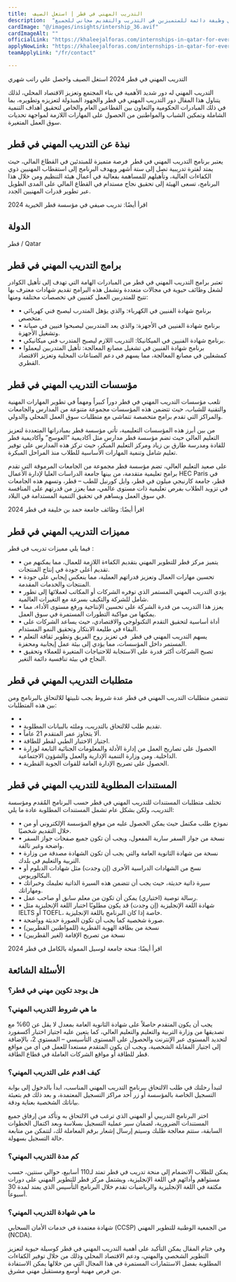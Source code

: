 ```yaml
---
title:  التدريب المهني في قطر | استغل الصيف 
description:  "فرصة ذهبية ممولة للتدريب في قطر براتب شهري والحصول علي وظيفة دائمة للمتميزين في التدريب والتقديم مجاني للجميع." 
cardImage: "@/images/insights/intership_36.avif" 
cardImageAlt: "" 
officialLink: "https://khaleejalforas.com/internships-in-qatar-for-everyone/" 
applyNowLink: "https://khaleejalforas.com/internships-in-qatar-for-everyone/" 
teamApplyLink: "/fr/contact"

---
```


التدريب المهني في قطر 2024 استغل الصيف واحصل علي راتب شهري

التدريب المهني له دور شديد الأهمية في بناء المجتمع وتعزيز الاقتصاد المحلي، لذلك يتناول هذا المقال دور التدريب المهني في قطر والجهود المبذولة لتعزيزه وتطويره، بما في ذلك المبادرات الحكومية والتعاون بين القطاعين العام والخاص لتحقيق أهداف التنمية الشاملة وتمكين الشباب والمواطنين من الحصول على المهارات اللازمة لمواجهة تحديات سوق العمل المتغيرة.

## نبذة عن التدريب المهني في قطر

يعتبر برنامج التدريب المهني في قطر  فرصة متميزة للمبتدئين في القطاع المالي، حيث يمتد لفترة تدريبية تصل إلى ستة أشهر ويهدف البرنامج إلى استقطاب المهنيين ذوي الكفاءات العالية، وتأهيلهم للمساهمة بفعالية في أعمال هيئة التنظيم ومن خلال هذا البرنامج، تسعى الهيئة إلى تحقيق نجاح مستدام في القطاع المالي على المدى الطويل عبر تطوير قدرات المهنيين الجدد.

اقرأ أيضًا: تدريب صيفي في مؤسسة قطر الخيرية 2024

## الدولة

قطر / Qatar

## برامج التدريب المهني في قطر

تعتبر برامج التدريب المهني في قطر من المبادرات الهامة التي تهدف إلى تأهيل الكوادر لشغل وظائف حيوية في مجالات متعددة وتشمل هذه البرامج تقديم شهادات معترف بها تتيح للمتدربين العمل كفنيين في تخصصات مختلفة ومنها:

- • برنامج شهادة الفنيين في الكهرباء: والذي يؤهل المتدرب ليصبح فني كهربائي متخصص.
- • برنامج شهادة الفنيين في الأجهزة: والذي يعد المتدربين ليصبحوا فنيين في صيانة وتشغيل الأجهزة.
- • برنامج شهادة الفنيين في الميكانيكا: التدريب اللازم ليصبح المتدرب فني ميكانيكي.
- • برنامج شهادة الفنيين في تشغيل مصانع المعالجة: تأهيل المتدربين ليعملوا كمشغلين في مصانع المعالجة، مما يسهم في دعم الصناعات المحلية وتعزيز الاقتصاد القطري.

## مؤسسات التدريب المهني في قطر

تلعب مؤسسات التدريب المهني في قطر دوراً كبيراً ومهماً في تطوير المهارات المهنية والتقنية للشباب، حيث تتضمن هذه المؤسسات مجموعة متنوعة من المدارس والجامعات والمراكز التي تقدم برامج متخصصة تتماشى مع متطلبات سوق العمل المحلي والدولي.

من بين أبرز هذه المؤسسات التعليمية، تأتي مؤسسة قطر بمبادراتها المتعددة لتعزيز التعليم العالي حيث تضم مؤسسة قطر مدارس مثل أكاديمية “العوسج” وأكاديمية قطر للقادة ومدرسة طارق بن زياد ومركز التعليم المبكر، حيث تركز هذه المدارس على توفير تعليم شامل وتنمية المهارات الأساسية للطلاب منذ المراحل المبكرة.

على صعيد التعليم العالي، تضم مؤسسة قطر مجموعة من الجامعات المرموقة التي تقدم برامج تعليمية متقدمة، من بينها جامعة الدراسات العليا لإدارة الأعمال HEC Paris في قطر، جامعة كارنيجي ميلون في قطر، وايل كورنيل للطب – قطر، وتسهم هذه الجامعات في تزويد الطلاب بفرص تعليمية ذات مستوى عالمي، مما يعزز من قدرتهم على المنافسة في سوق العمل ويساهم في تحقيق التنمية المستدامة في البلاد.

اقرأ أيضًا: وظائف جامعة حمد بن خليفة في قطر 2024

## مميزات التدريب المهني في قطر

فيما يلي مميزات تدريب في قطر :

- • يتميز مركز قطر للتطوير المهني بتقديم الكفاءة اللازمة للعمال، مما يمكنهم من تقديم أعلى جودة في إنتاج المنتجات.
- • تحسين مهارات العمال وتعزيز قدراتهم العملية، مما ينعكس إيجابي على جودة المنتجات والخدمات المقدمة.
- • يؤدي التدريب المهني المستمر الذي توفره الشركات أو المكاتب لعملائها إلى تطور شامل للشركة والتكيف بسرعة مع التغيرات العالمية.
- • يعزز هذا التدريب من قدرة الشركة على تحسين الإنتاجية ورفع مستوى الأداء، مما يمكنها من مواكبة التطورات المستمرة في سوق العمل.
- • أداة أساسية لتحقيق التقدم التكنولوجي والاقتصادي، حيث يساعد الشركات على البقاء في طليعة الابتكار وتحقيق النمو المستدام.
- • يسهم التدريب المهني في قطر  في تعزيز روح الفريق وتطوير ثقافة التعلم المستمر داخل المؤسسات، مما يؤدي إلى بيئة عمل إيجابية ومحفزة.
- • تصبح الشركات أكثر قدرة على الاستجابة للاحتياجات المتغيرة للعملاء وتحقيق النجاح في بيئة تنافسية دائمة التغير.

## متطلبات التدريب المهني في قطر

تتضمن متطلبات التدريب المهني في قطر عدة شروط يجب تلبيتها للالتحاق بالبرنامج ومن بين هذه المتطلبات:

- • 
- • تقديم طلب للالتحاق بالتدريب، وملئه بالبيانات المطلوبة.
- • ألا يتجاوز عمر المتقدم 21 عاماً.
- • اجتياز الاختبار الطبي لقطر للطاقة.
- • الحصول على تصاريح العمل من إدارة الأدلة والمعلومات الجنائية التابعة لوزارة الداخلية. ومن وزارة التنمية الإدارية والعمل والشؤون الاجتماعية.
- • الحصول على تصريح الإدارة العامة للقوات الجوية القطرية.

## المستندات المطلوبة للتدريب المهني في قطر

تختلف متطلبات المستندات للتدريب المهني في قطر حسب البرنامج المُقدم ومؤسسة التدريب، ولكن بشكل عام تشمل المستندات المطلوبة عادة ما يلي:

- • نموذج طلب مكتمل حيث يمكن الحصول عليه من موقع المؤسسة الإلكتروني أو من خلال التقديم شخصيًا.
- • نسخة من جواز السفر سارية المفعول، ويجب أن تكون جميع صفحات جواز السفر واضحة وغير تالفة.
- • نسخة من شهادة الثانوية العامة والتي يجب أن تكون الشهادة مصدقة من وزارة التربية والتعليم في بلدك.
- • نسخ من الشهادات الدراسية الأخرى (إن وجدت) مثل شهادات الدبلوم أو البكالوريوس.
- • سيرة ذاتية حديثة، حيث يجب أن تتضمن هذه السيرة الذاتية تعليمك وخبراتك ومهاراتك.
- • رسالة توصية (اختياري) يمكن أن تكون من معلم سابق أو صاحب عمل.
- • شهادة اللغة الإنجليزية (إن وجدت) قد يكون مطلوبًا اختبار اللغة الإنجليزية مثل IELTS أو TOEFL، خاصة إذا كان البرنامج باللغة الإنجليزية.
- • صورة شخصية كما يجب أن تكون الصورة حديثة وواضحة.
- • نسخة من بطاقة الهوية القطرية (للمواطنين القطريين)
- • نسخة من تصريح الإقامة (لغير القطريين)

اقرأ أيضًا: منحة جامعة لوسيل الممولة بالكامل في قطر 2024

## الأسئلة الشائعة

### هل يوجد تكوين مهني في قطر؟

### ما هي شروط التدريب المهني؟

يجب أن يكون المتقدم حاصلاً على شهادة الثانوية العامة بمعدل لا يقل عن 60% مع تصديقها من وزارة التربية والتعليم والتعليم العالي، كما يتعين عليه اجتياز اختبار أكسفورد لتحديد المستوى عبر الإنترنت والحصول على المستوى التأسيسي – المستوى 2، بالإضافة إلى اجتياز المقابلة الشخصية، ويجب أن يكون المتقدم مستعدا للعمل في أي من مواقع قطر للطاقة أو مواقع الشركات العاملة في قطاع الطاقة.

### كيف اقدم على التدريب المهني؟

لتبدأ رحلتك في طلب الالتحاق ببرنامج التدريب المهني المناسب، ابدأ بالدخول إلى بوابة التسجيل الخاصة بالمؤسسة أو زر أحد مراكز التسجيل المعتمدة، و بعد ذلك قم بتعبئة بياناتك الشخصية بعناية ودقة.

اختر البرنامج التدريبي أو المهني الذي ترغب في الالتحاق به وتأكد من إرفاق جميع المستندات الضرورية، لضمان سير عملية التسجيل بسلاسة وبعد اكتمال الخطوات السابقة، ستتم معالجة طلبك وسيتم إرسال إشعار برقم المعاملة لك، لتتمكن من متابعة حالة التسجيل بسهولة.

### كم مدة التدريب المهني؟

يمكن للطلاب الانضمام إلى منحة تدريب في قطر تمتد لـ110 أسابيع، حوالي سنتين، حسب مستواهم وأدائهم في اللغة الإنجليزية، ويشتمل مركز قطر للتطوير المهني على دورات مكثفة في اللغة الإنجليزية والرياضيات تقدم خلال البرنامج التأسيس الذي يمتد لمدة 30 أسبوعاً.

### ما هي شهادة التدريب المهني؟

شهادة معتمدة في خدمات الأمان السحابي (CCSP) من الجمعية الوطنية للتطوير المهني (NCDA).

وفي ختام المقال يمكن التأكيد على أهمية التدريب المهني في قطر كوسيلة حيوية لتعزيز التطوير الشخصي والمهني، ودعم الاقتصاد المحلي وذلك من خلال توفير الكفاءات المطلوبة بفضل الاستثمارات المستمرة في هذا المجال التي من خلالها يمكن الاستفادة من فرص مهنية أوسع ومستقبل مهني مشرق.

